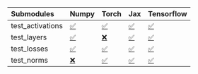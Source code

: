 | Submodules       | Numpy                                                                                                                           | Torch                                                                                                                           | Jax                                                                                                                             | Tensorflow                                                                                                                      |
|:-----------------|:--------------------------------------------------------------------------------------------------------------------------------|:--------------------------------------------------------------------------------------------------------------------------------|:--------------------------------------------------------------------------------------------------------------------------------|:--------------------------------------------------------------------------------------------------------------------------------|
| test_activations | <a href="https://github.com/unifyai/ivy/runs/8060101170?check_suite_focus=true" rel="noopener noreferrer" target="_blank">✅</a> | <a href="https://github.com/unifyai/ivy/runs/8060101337?check_suite_focus=true" rel="noopener noreferrer" target="_blank">✅</a> | <a href="https://github.com/unifyai/ivy/runs/8060101524?check_suite_focus=true" rel="noopener noreferrer" target="_blank">✅</a> | <a href="https://github.com/unifyai/ivy/runs/8060101698?check_suite_focus=true" rel="noopener noreferrer" target="_blank">✅</a> |
| test_layers      | <a href="https://github.com/unifyai/ivy/runs/8060101204?check_suite_focus=true" rel="noopener noreferrer" target="_blank">✅</a> | <a href="https://github.com/unifyai/ivy/runs/8060101384?check_suite_focus=true" rel="noopener noreferrer" target="_blank">❌</a> | <a href="https://github.com/unifyai/ivy/runs/8060101579?check_suite_focus=true" rel="noopener noreferrer" target="_blank">✅</a> | <a href="https://github.com/unifyai/ivy/runs/8060101728?check_suite_focus=true" rel="noopener noreferrer" target="_blank">✅</a> |
| test_losses      | <a href="https://github.com/unifyai/ivy/runs/8060101252?check_suite_focus=true" rel="noopener noreferrer" target="_blank">✅</a> | <a href="https://github.com/unifyai/ivy/runs/8060101435?check_suite_focus=true" rel="noopener noreferrer" target="_blank">✅</a> | <a href="https://github.com/unifyai/ivy/runs/8060101625?check_suite_focus=true" rel="noopener noreferrer" target="_blank">✅</a> | <a href="https://github.com/unifyai/ivy/runs/8060101756?check_suite_focus=true" rel="noopener noreferrer" target="_blank">✅</a> |
| test_norms       | <a href="https://github.com/unifyai/ivy/runs/8060101283?check_suite_focus=true" rel="noopener noreferrer" target="_blank">❌</a> | <a href="https://github.com/unifyai/ivy/runs/8060101484?check_suite_focus=true" rel="noopener noreferrer" target="_blank">✅</a> | <a href="https://github.com/unifyai/ivy/runs/8060101666?check_suite_focus=true" rel="noopener noreferrer" target="_blank">✅</a> | <a href="https://github.com/unifyai/ivy/runs/8060101777?check_suite_focus=true" rel="noopener noreferrer" target="_blank">✅</a> |